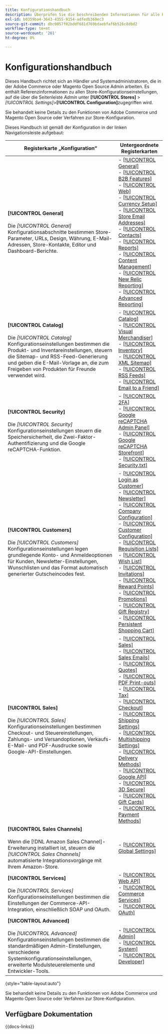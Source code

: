 ```yaml
---
title: Konfigurationshandbuch
description: Überprüfen Sie die beschreibenden Informationen für alle Konfigurationseinstellungen des Commerce Admin Store, die durch die Konfigurationsregisterkarten, -seiten und -abschnitte organisiert sind.
exl-id: b0359ba4-3643-4355-9154-adfedb369ec3
source-git-commit: dbc0057f02bddf681d769bdaebfaf6b526c8dbd2
workflow-type: tm+mt
source-wordcount: '261'
ht-degree: 0%

---
```


# Konfigurationshandbuch

Dieses Handbuch richtet sich an Händler und Systemadministratoren, die in der Adobe Commerce oder Magento Open Source Admin arbeiten. Es enthält Referenzinformationen zu allen Store-Konfigurationseinstellungen, auf die über die Seitenleiste _Admin_ unter **[!UICONTROL Stores]** > _[!UICONTROL Settings]_>**[!UICONTROL Configuration]**&#x200B;zugegriffen wird.

Sie behandelt keine Details zu den Funktionen von Adobe Commerce und Magento Open Source oder Verfahren zur Store-Konfiguration.

Dieses Handbuch ist gemäß der Konfiguration in der linken Navigationsleiste aufgebaut:

| Registerkarte „Konfiguration“ | Untergeordnete Registerkarten |
| ----------------- | ---------- |
| **[!UICONTROL General]** <br/><br/>Die _[!UICONTROL General]_&#x200B;Konfigurationsabschnitte bestimmen Store-Parameter, URLs, Design, Währung, E-Mail-Adressen, Store-Kontakte, Editor und Dashboard-Berichte. | - [[!UICONTROL General]](./general/general.md)<br>- [[!UICONTROL B2B Features]](./general/b2b-features.md)<br>- [[!UICONTROL Web]](./general/web.md)<br>- [[!UICONTROL Currency Setup]](./general/currency-setup.md)<br>- [[!UICONTROL Store Email Addresses]](./general/store-email-addresses.md)<br>- [[!UICONTROL Contacts]](./general/contacts.md)<br>- [[!UICONTROL Reports]](./general/reports.md)<br>- [[!UICONTROL Content Management]](./general/content-management.md)<br>- [[!UICONTROL New Relic Reporting]](./general/new-relic-reporting.md)<br>- [[!UICONTROL Advanced Reporting]](./general/advanced-reporting.md) |
| **[!UICONTROL Catalog]** <br/><br/>Die _[!UICONTROL Catalog]_&#x200B;Konfigurationseinstellungen bestimmen die Produkt- und Inventareinstellungen, steuern die Sitemap- und RSS-Feed-Generierung und geben die E-Mail-Vorlage an, die zum Freigeben von Produkten für Freunde verwendet wird. | - [[!UICONTROL Catalog]](./catalog/catalog.md)<br>- [[!UICONTROL Visual Merchandiser]](./catalog/visual-merchandiser.md)<br>- [[!UICONTROL Inventory]](./catalog/inventory.md)<br>- [[!UICONTROL XML Sitemap]](./catalog/xml-sitemap.md)<br>- [[!UICONTROL RSS Feeds]](./catalog/rss-feeds.md)<br>- [[!UICONTROL Email to a Friend]](./catalog/email-to-a-friend.md) |
| **[!UICONTROL Security]** <br/><br/>Die _[!UICONTROL Security]_&#x200B;Konfigurationseinstellungen steuern die Speichersicherheit, die Zwei-Faktor-Authentifizierung und die Google reCAPTCHA-Funktion. | - [[!UICONTROL 2FA]](./security/2fa.md)<br>- [[!UICONTROL Google reCAPTCHA Admin Panel]](./security/google-recaptcha-admin.md)<br>- [[!UICONTROL Google reCAPTCHA Storefront]](./security/google-recaptcha-storefront.md)<br>- [[!UICONTROL Security.txt]](./security/security-txt.md) |
| **[!UICONTROL Customers]** <br/><br/>Die _[!UICONTROL Customers]_&#x200B;Konfigurationseinstellungen legen grundlegende Konto- und Anmeldeoptionen für Kunden, Newsletter-Einstellungen, Wunschlisten und das Format automatisch generierter Gutscheincodes fest. | - [[!UICONTROL Login as Customer]](./customers/login-as-customer.md)<br>- [[!UICONTROL Newsletter]](./customers/newsletter.md)<br>- [[!UICONTROL Company Configuration]](./customers/company-configuration.md)<br>- [[!UICONTROL Customer Configuration]](./customers/customer-configuration.md)<br>- [[!UICONTROL Requisition Lists]](./customers/requisition-lists.md)<br>- [[!UICONTROL Wish List]](./customers/wishlist.md)<br>- [[!UICONTROL Invitations]](./customers/invitations.md)<br>- [[!UICONTROL Reward Points]](./customers/reward-points.md)<br>- [[!UICONTROL Promotions]](./customers/promotions.md)<br>- [[!UICONTROL Gift Registry]](./customers/gift-registry.md)<br>- [[!UICONTROL Persistent Shopping Cart]](./customers/persistent-shopping-cart.md) |
| **[!UICONTROL Sales]** <br/><br/>Die _[!UICONTROL Sales]_&#x200B;Konfigurationseinstellungen bestimmen Checkout- und Steuereinstellungen, Zahlungs- und Versandoptionen, Verkaufs-E-Mail- und PDF-Ausdrucke sowie Google-API-Einstellungen. | - [[!UICONTROL Sales]](./sales/sales.md)<br>- [[!UICONTROL Sales Emails]](./sales/sales-emails.md)<br>- [[!UICONTROL Quotes]](./sales/quotes.md)<br>- [[!UICONTROL PDF Print-outs]](./sales/pdf-print-outs.md)<br>- [[!UICONTROL Tax]](./sales/tax.md)<br>- [[!UICONTROL Checkout]](./sales/checkout.md)<br>- [[!UICONTROL Shipping Settings]](./sales/shipping-settings.md)<br>- [[!UICONTROL Multishipping Settings]](./sales/multishipping-settings.md)<br>- [[!UICONTROL Delivery Methods]](./sales/delivery-methods.md)<br>- [[!UICONTROL Google API]](./sales/google-api.md)<br>- [[!UICONTROL 3D Secure]](./sales/3d-secure.md)<br>- [[!UICONTROL Gift Cards]](./sales/gift-cards.md)<br>- [[!UICONTROL Payment Methods]](./sales/payment-methods.md) |
| **[!UICONTROL Sales Channels]** <br/><br/>Wenn die [!DNL Amazon Sales Channel]-Erweiterung installiert ist, steuern die _[!UICONTROL Sales Channels]_&#x200B;automatisierte Integrationsvorgänge mit Ihrem Amazon-Store. | - [[!UICONTROL Global Settings]](sales-channels.md) |
| **[!UICONTROL Services]** <br/><br/>Die _[!UICONTROL Services]_&#x200B;Konfigurationseinstellungen bestimmen die Einstellungen der Commerce-API-Integration, einschließlich SOAP und OAuth. | - [[!UICONTROL Web API]](./services/magento-web-api.md)<br>- [[!UICONTROL Commerce Services]](./services/saas.md)<br>- [[!UICONTROL OAuth]](./services/oauth.md) |
| **[!UICONTROL Advanced]** <br/><br/>Die _[!UICONTROL Advanced]_&#x200B;Konfigurationseinstellungen bestimmen die standardmäßigen Admin-Einstellungen, verschiedene Systemkonfigurationseinstellungen, erweiterte Modulsteuerelemente und Entwickler-Tools. | - [[!UICONTROL Admin]](./advanced/admin.md)<br>- [[!UICONTROL System]](./advanced/system.md)<br>- [[!UICONTROL Developer]](./advanced/developer.md) |

{style="table-layout:auto"}

Sie behandelt keine Details zu den Funktionen von Adobe Commerce und Magento Open Source oder Verfahren zur Store-Konfiguration.

## Verfügbare Dokumentation

{{docs-links}}
